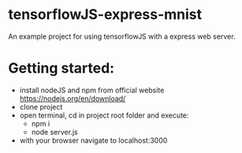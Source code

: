 # tensorflowJS-express-mnist
An example project for using tensorflowJS with a express web server.

# Getting started:
- install nodeJS and npm from official website https://nodejs.org/en/download/
- clone project
- open terminal, cd in project root folder and execute:
    - npm i
    - node server.js
- with your browser navigate to localhost:3000

